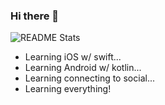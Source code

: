 ### Hi there 👋

![README Stats](https://github-readme-stats.vercel.app/api?username=allen870619&show_icons=true&hide_title=true&count_private=true)

- Learning iOS w/ swift...
- Learning Android w/ kotlin...
- Learning connecting to social...
- Learning everything!



<!--
**allen870619/allen870619** is a ✨ _special_ ✨ repository because its `README.md` (this file) appears on your GitHub profile.

Here are some ideas to get you started:

- 🔭 I’m currently working on ...
- 🌱 I’m currently learning ...
- 👯 I’m looking to collaborate on ...
- 🤔 I’m looking for help with ...
- 💬 Ask me about ...
- 📫 How to reach me: ...
- 😄 Pronouns: ...
- ⚡ Fun fact: ...
-->
